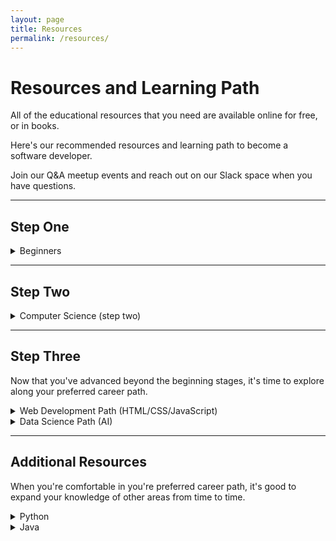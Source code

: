 ```yaml
---
layout: page
title: Resources
permalink: /resources/
---
```


# Resources and Learning Path

All of the educational resources that you need are available online for free, or in books.

Here's our recommended resources and learning path to become a software developer. 

Join our Q&A meetup events and reach out on our Slack space when you have questions.

---

## Step One
<details>
  <summary>Beginners</summary>
  
  * Follow these foundational learning paths on FreeCodeCamp (in this order):
    * <a href="https://www.freecodecamp.org/learn/responsive-web-design/basic-html-and-html5/" target="_blank">HTML</a>  
    * <a href="https://www.freecodecamp.org/learn/responsive-web-design/basic-css/" target="_blank">CSS</a>
    * <a href="https://www.freecodecamp.org/learn/javascript-algorithms-and-data-structures/basic-javascript/" target="_blank">JavaScript</a>
  * Take your time and play around with each new thing that you learn.
</details>  

---

## Step Two
<details>
  <summary>Computer Science (step two)</summary>
  
  * Free online <a href="https://www.edx.org/course/introduction-computer-science-harvardx-cs50x" target="_blank">Introduction to Computer Science</a> from <a href="https://www.edx.org/school/harvardx" target="_blank">Harvard University</a>.
</details>  

---

## Step Three

Now that you've advanced beyond the beginning stages, 
it's time to explore along your preferred career path.

<details>
  <summary>Web Development Path (HTML/CSS/JavaScript)</summary>

  * Foundational learning paths on FreeCodeCamp
    * <a href="https://www.freecodecamp.org/learn/responsive-web-design/basic-html-and-html5/" target="_blank">HTML</a>  
    * <a href="https://www.freecodecamp.org/learn/responsive-web-design/basic-css/" target="_blank">CSS</a>
    * <a href="https://www.freecodecamp.org/learn/javascript-algorithms-and-data-structures/basic-javascript/" target="_blank">JavaScript</a>
  * Free online <a href="https://fullstackopen.com/en/" target="_blank">full-stack course</a> from University of Helsinki
  * <a href="https://github.com/kamranahmedse/developer-roadmap" target="_blank">Roadmap to becoming a web developer</a>  
  * <a href="https://developer.mozilla.org/en-US/" target="_blank">MDN Web Docs</a> have excellent free resources for developers.   
  * Free JavaScript book: <a href="https://eloquentjavascript.net/" target="_blank">Eloquent JavaScript</a> for a deeper knowledge of coding with JavaScript
  * <a href="https://javascript.info/" target="_blank">The Modern JavaScript Tutorial</a>
</details>

<details>
  <summary>Data Science Path (AI)</summary>

* Free Python <a href="https://www.kaggle.com/learn/python" target="_blank">course</a> on Kaggle
* Free data science <a href="https://www.kaggle.com/learn/overview" target="_blank">courses</a> on Kaggle
</details>

---

## Additional Resources 

When you're comfortable in you're preferred career path,
it's good to expand your knowledge of other areas from time to time.

<details>
  <summary>Python</summary>

* Free <a href="https://www.freecodecamp.org/learn/scientific-computing-with-python/python-for-everybody/" target="_blank">Python tutorial video series</a> on FreeCodeCamp
* Free <a href="http://do1.dr-chuck.com/pythonlearn/EN_us/pythonlearn.pdf" target="_blank">PDF book</a>
  * More formats of that book available at <a href="https://www.py4e.com/book.php" target="_blank">py4e.com</a>
* <a href="https://thonny.org/" target="_blank">Thonny</a> is a good Python IDE for beginners
  * Comes with Python 3.7 built in, so just one simple installer is needed and you're ready to learn programming
* Simple <a href="https://wiki.python.org/moin/SimplePrograms" target="_blank">Python programs</a> to play with
* Check your Python code <a href="https://www.pythonchecker.com/" target="_blank">online</a>
* General Python <a href="https://docs.python.org" target="_blank">documentation</a> is good for really understanding certain concepts
* Find the best Python books for you at <a href="https://pythonbooks.org/" target="_blank">pythonbooks.org</a>
</details>

<details>
  <summary>Java</summary>

* Quick intro to Java with this <a href="https://www.w3schools.com/java/default.asp" target="_blank">tutorial series</a> on w3schools or this <a href="https://youtu.be/WPvGqX-TXP0" target="_blank">35 minute video</a>
* This <a href="https://java-programming.mooc.fi/" target="_blank">free online course</a> from University of Helsinki is more thorough
* Advancing on from the fundamentals, start learning the [Spring](https://spring.io/) framework for building web applications
  * <a href="https://spring.io/guides/gs/rest-service/" target="_blank">Building a RESTful Web Service</a>
  * <a href="https://spring.io/guides/gs/accessing-data-jpa/" target="_blank">Accessing Data with JPA</a>
 </details>
